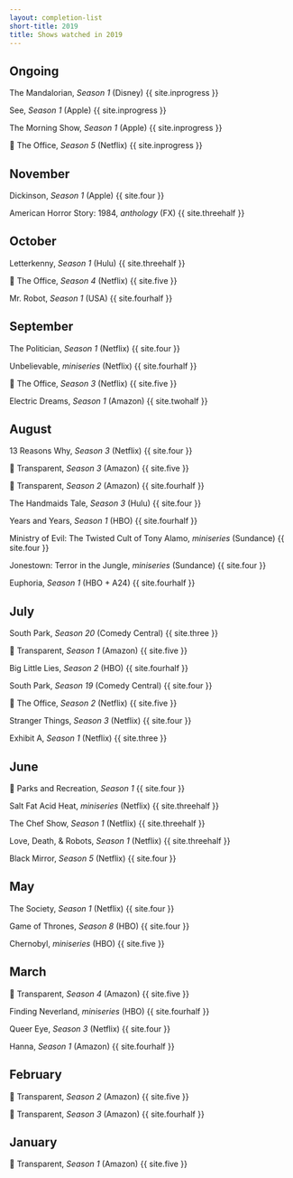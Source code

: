 ```yaml
---
layout: completion-list
short-title: 2019
title: Shows watched in 2019
---
```

## Ongoing
The Mandalorian, _Season 1_ (Disney) {{ site.inprogress }}

See, _Season 1_ (Apple) {{ site.inprogress }}

The Morning Show, _Season 1_ (Apple) {{ site.inprogress }}

🔁 The Office, _Season 5_ (Netflix) {{ site.inprogress }}

## November
Dickinson, _Season 1_ (Apple) {{ site.four }}

American Horror Story: 1984, _anthology_ (FX) {{ site.threehalf }}

## October
Letterkenny, _Season 1_ (Hulu) {{ site.threehalf }}

🔁 The Office, _Season 4_ (Netflix) {{ site.five }}

Mr. Robot, _Season 1_ (USA) {{ site.fourhalf }}

## September
The Politician, _Season 1_ (Netflix) {{ site.four }}

Unbelievable, _miniseries_ (Netflix) {{ site.fourhalf }}

🔁 The Office, _Season 3_ (Netflix) {{ site.five }}

Electric Dreams, _Season 1_ (Amazon) {{ site.twohalf }}

## August
13 Reasons Why, _Season 3_ (Netflix) {{ site.four }}

🔁 Transparent, _Season 3_ (Amazon) {{ site.five }}

🔁 Transparent, _Season 2_ (Amazon) {{ site.fourhalf }}

The Handmaids Tale, _Season 3_ (Hulu) {{ site.four }}

Years and Years, _Season 1_ (HBO) {{ site.fourhalf }}

Ministry of Evil: The Twisted Cult of Tony Alamo, _miniseries_ (Sundance) {{ site.four }}

Jonestown: Terror in the Jungle, _miniseries_ (Sundance) {{ site.four }}

Euphoria, _Season 1_ (HBO + A24) {{ site.fourhalf }}

## July
South Park, _Season 20_ (Comedy Central) {{ site.three }}

🔁 Transparent, _Season 1_ (Amazon) {{ site.five }}

Big Little Lies, _Season 2_ (HBO) {{ site.fourhalf }}

South Park, _Season 19_ (Comedy Central) {{ site.four }}

🔁 The Office, _Season 2_ (Netflix) {{ site.five }}

Stranger Things, _Season 3_ (Netflix) {{ site.four }}

Exhibit A, _Season 1_ (Netflix) {{ site.three }}

## June
🔁 Parks and Recreation, _Season 1_ {{ site.four }}

Salt Fat Acid Heat, _miniseries_ (Netflix) {{ site.threehalf }}

The Chef Show, _Season 1_ (Netflix) {{ site.threehalf }}

Love, Death, & Robots, _Season 1_ (Netflix) {{ site.threehalf }}

Black Mirror, _Season 5_ (Netflix) {{ site.four }}

## May
The Society, _Season 1_ (Netflix) {{ site.four }}

Game of Thrones, _Season 8_ (HBO) {{ site.four }}

Chernobyl, _miniseries_ (HBO) {{ site.five }}

## March
🔁 Transparent, _Season 4_ (Amazon) {{ site.five }}

Finding Neverland, _miniseries_ (HBO) {{ site.fourhalf }}

Queer Eye, _Season 3_ (Netflix) {{ site.four }}

Hanna, _Season 1_ (Amazon) {{ site.fourhalf }}

## February
🔁 Transparent, _Season 2_ (Amazon) {{ site.five }}

🔁 Transparent, _Season 3_ (Amazon) {{ site.fourhalf }}

## January
🔁 Transparent, _Season 1_ (Amazon) {{ site.five }}
